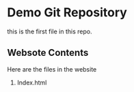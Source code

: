 # Demo Git Repository

this is the first file in this repo.

## Websote Contents
Here are the files in the website
1. Index.html